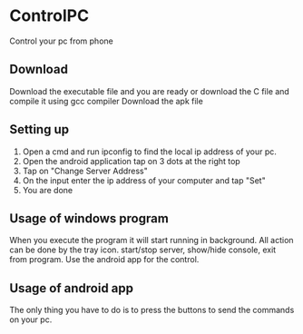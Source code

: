 # ControlPC
Control your pc from phone

## Download
Download the executable file and you are ready or download the C file and compile it using gcc compiler
Download the apk file

## Setting up
1) Open a cmd and run ipconfig to find the local ip address of your pc.
2) Open the android application tap on 3 dots at the right top
3) Tap on "Change Server Address"
4) On the input enter the ip address of your computer and tap "Set"
5) You are done

## Usage of windows program
When you execute the program it will start running in background. All action can be done by the tray icon.
start/stop server, show/hide console, exit from program. Use the android app for the control.

## Usage of android app
The only thing you have to do is to press the buttons to send the commands on your pc.
